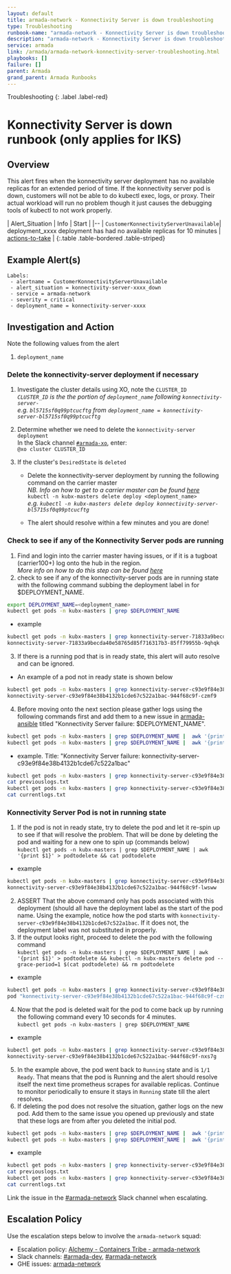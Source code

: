 ```yaml
---
layout: default
title: armada-network - Konnectivity Server is down troubleshooting
type: Troubleshooting
runbook-name: "armada-network - Konnectivity Server is down troubleshooting"
description: "armada-network - Konnectivity Server is down troubleshooting"
service: armada
link: /armada/armada-network-konnectivity-server-troubleshooting.html
playbooks: []
failure: []
parent: Armada
grand_parent: Armada Runbooks
---
```


Troubleshooting
{: .label .label-red}

# Konnectivity Server is down runbook (only applies for IKS)

## Overview

This alert fires when the konnectivity server deployment has no available replicas for an extended period of time. If the konnectivity server pod is down, customers will not be able to do kubectl exec, logs, or proxy. Their actual workload will run no problem though it just causes the debugging tools of kubectl to not work properly.

| Alert_Situation | Info | Start |
|--
| `CustomerKonnectivityServerUnavailable`| deployment_xxxx  deployment has had no available replicas for 10 minutes | [actions-to-take](#investigation-and-action) |
{:.table .table-bordered .table-striped}

## Example Alert(s)

~~~
Labels:
 - alertname = CustomerKonnectivityServerUnavailable
 - alert_situation = konnectivity-server-xxxx_down
 - service = armada-network
 - severity = critical
 - deployment_name = konnectivity-server-xxxx
~~~

## Investigation and Action

Note the following values from the alert
1. `deployment_name`

### Delete the konnectivity-server deployment if necessary
1. Investigate the cluster details using XO, note the `CLUSTER_ID`  
_`CLUSTER_ID` is the the portion of `deployment_name` following `konnectivity-server-`_  
_e.g. `bl5715sf0q99ptcucftg` from `deployment_name = konnectivity-server-bl5715sf0q99ptcucftg`_

1. Determine whether we need to delete the `konnectivity-server deployment`  
In the Slack channel [`#armada-xo`](https://ibm-argonauts.slack.com/messages/G90E71LSV), enter:  
`@xo cluster CLUSTER_ID`

1. If the cluster's `DesiredState` is `deleted`
   * Delete the konnectivity-server deployment by running the following command on the carrier master  
_NB. Info on how to get to a carrier master can be found [here](./armada-general-debugging-info.html#finding-the-carrier-to-log-into-from-pagerduty-alert)_  
`kubectl -n kubx-masters delete deploy <deployment_name>`  
_e.g. `kubectl -n kubx-masters delete deploy konnectivity-server-bl5715sf0q99ptcucftg`_

   * The alert should resolve within a few minutes and you are done!

### Check to see if any of the Konnectivity Server pods are running
1. Find and login into the carrier master having issues, or if it is a tugboat (carrier100+) log onto the hub in the region.  
_More info on how to do this step can be found [here](./armada-general-debugging-info.html#finding-the-carrier-to-log-into-from-pagerduty-alert)_
2. check to see if any of the konnectivity-server pods are in running state with the following command subbing the deployment label in for $DEPLOYMENT_NAME.
~~~ sh
export DEPLOYMENT_NAME=<deployment_name>
kubectl get pods -n kubx-masters | grep $DEPLOYMENT_NAME
~~~
* example
~~~ sh
kubectl get pods -n kubx-masters | grep konnectivity-server-71833a9becda40e58765d85f716317b3
konnectivity-server-71833a9becda40e58765d85f716317b3-85ff79955b-9qhqk   1/1       Running            0          3h
~~~
3. If there is a running pod that is in ready state, this alert will auto resolve and can be ignored.
* An example of a pod not in ready state is shown below
~~~ sh
kubectl get pods -n kubx-masters | grep konnectivity-server-c93e9f84e38b4132b1cde67c522a1bac
konnectivity-server-c93e9f84e38b4132b1cde67c522a1bac-944f68c9f-czmf9    0/1       CrashLoopBackOff    413        5d
~~~ 
4. Before moving onto the next section please gather logs using the following commands first and add them to a new issue in [armada-ansible](https://github.ibm.com/alchemy-containers/armada-ansible/issues) titled "Konnectivity Server failure: $DEPLOYMENT_NAME".
~~~ sh
kubectl get pods -n kubx-masters | grep $DEPLOYMENT_NAME |  awk '{print $1}' > podforlogs && kubectl -n kubx-masters logs $(cat podforlogs) -p > previouslogs.txt
kubectl get pods -n kubx-masters | grep $DEPLOYMENT_NAME |  awk '{print $1}' > podforlogs && kubectl -n kubx-masters logs $(cat podforlogs)  > currentlogs.txt
~~~
* example. Title: "Konnectivity Server failure: konnectivity-server-c93e9f84e38b4132b1cde67c522a1bac"
~~~ sh
kubectl get pods -n kubx-masters | grep konnectivity-server-c93e9f84e38b4132b1cde67c522a1bac |  awk '{print $1}' > podforlogs && kubectl -n kubx-masters logs $(cat podforlogs) -p > previouslogs.txt
cat previouslogs.txt
kubectl get pods -n kubx-masters | grep konnectivity-server-c93e9f84e38b4132b1cde67c522a1bac |  awk '{print $1}' > podforlogs && kubectl -n kubx-masters logs $(cat podforlogs)  > currentlogs.txt
cat currentlogs.txt
~~~

### Konnectivity Server Pod is not in running state
1. If the pod is not in ready state, try to delete the pod and let it re-spin up to see if that will resolve the problem. That will be done by deleting the pod and waiting for a new one to spin up (commands below)  
`kubectl get pods -n kubx-masters | grep $DEPLOYMENT_NAME | awk '{print $1}' > podtodelete && cat podtodelete`
* example
~~~ sh
kubectl get pods -n kubx-masters | grep konnectivity-server-c93e9f84e38b4132b1cde67c522a1bac |  awk '{print $1}' > podtodelete && cat podtodelete
konnectivity-server-c93e9f84e38b4132b1cde67c522a1bac-944f68c9f-lwsww
~~~
2. ASSERT That the above command only has pods associated with this deployment (should all have the deployment label as the start of the pod name. Using the example, notice how the pod starts with `konnectivity-server-c93e9f84e38b4132b1cde67c522a1bac`. If it does not, the deployment label was not substituted in properly.
3. If the output looks right, proceed to delete the pod with the following command  
`kubectl get pods -n kubx-masters | grep $DEPLOYMENT_NAME | awk '{print $1}' > podtodelete && kubectl -n kubx-masters delete pod --grace-period=1 $(cat podtodelete) && rm podtodelete`
* example  
~~~ sh
kubectl get pods -n kubx-masters | grep konnectivity-server-c93e9f84e38b4132b1cde67c522a1bac | awk '{print $1}' > podtodelete && kubectl -n kubx-masters delete pod --grace-period=1 $(cat podtodelete) && rm podtodelete
pod "konnectivity-server-c93e9f84e38b4132b1cde67c522a1bac-944f68c9f-czmf9" deleted
~~~
4. Now that the pod is deleted  wait for the pod to come back up by running the following command every 10 seconds for 4 minutes.  
`kubectl get pods -n kubx-masters | grep $DEPLOYMENT_NAME`
* example
~~~ sh
kubectl get pods -n kubx-masters | grep konnectivity-server-c93e9f84e38b4132b1cde67c522a1bac
konnectivity-server-c93e9f84e38b4132b1cde67c522a1bac-944f68c9f-nxs7g    1/1       Running             0          2m
~~~
5. In the example above, the pod went back to `Running` state and is `1/1 Ready`. That means that the pod is Running and the alert should resolve itself the next time prometheus scrapes for available replicas. Continue to monitor periodically to ensure it stays in `Running` state till the alert resolves.
6. If deleting the pod does not resolve the situation, gather logs on the new pod. Add them to the same issue you opened up previously and state that these logs are from after you deleted the initial pod.
~~~ sh
kubectl get pods -n kubx-masters | grep $DEPLOYMENT_NAME |  awk '{print $1}' > podforlogs && kubectl -n kubx-masters logs $(cat podforlogs) -p > previouslogs.txt
kubectl get pods -n kubx-masters | grep $DEPLOYMENT_NAME |  awk '{print $1}' > podforlogs && kubectl -n kubx-masters logs $(cat podforlogs)  > currentlogs.txt
~~~
* example
~~~ sh
kubectl get pods -n kubx-masters | grep konnectivity-server-c93e9f84e38b4132b1cde67c522a1bac |  awk '{print $1}' > podforlogs && kubectl -n kubx-masters logs $(cat podforlogs) -p > previouslogs.txt
cat previouslogs.txt
kubectl get pods -n kubx-masters | grep konnectivity-server-c93e9f84e38b4132b1cde67c522a1bac |  awk '{print $1}' > podforlogs && kubectl -n kubx-masters logs $(cat podforlogs)  > currentlogs.txt
cat currentlogs.txt
~~~

Link the issue in the [#armada-network](https://ibm-argonauts.slack.com/messages/armada-network) Slack channel when escalating.

## Escalation Policy
Use the escalation steps below to involve the `armada-network` squad:

  * Escalation policy: [Alchemy - Containers Tribe - armada-network](./armada_pagerduty_escalation_policies.html)
  * Slack channels: [#armada-dev](https://ibm-argonauts.slack.com/messages/armada-dev), [#armada-network](https://ibm-argonauts.slack.com/messages/armada-network)
  * GHE issues: [armada-network](https://github.ibm.com/alchemy-containers/armada-network/issues/)
